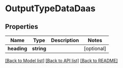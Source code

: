 # OutputTypeDataDaas

## Properties
Name | Type | Description | Notes
------------ | ------------- | ------------- | -------------
**heading** | **string** |  | [optional] 

[[Back to Model list]](../README.md#documentation-for-models) [[Back to API list]](../README.md#documentation-for-api-endpoints) [[Back to README]](../README.md)


